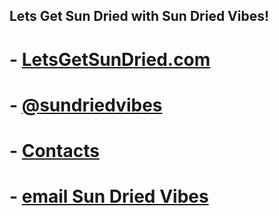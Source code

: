 ## Lets Get Sun Dried with Sun Dried Vibes!

# - [LetsGetSunDried.com](http://www.letsgetsundried.com/news/)
# - [@sundriedvibes](https://twitter.com/sundriedvibes)
# - [Contacts](http://www.letsgetsundried.com/news/contact)
# - [email Sun Dried Vibes](mailto:sundriedvibesmusic@mail.com)
